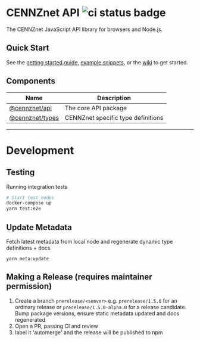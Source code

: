 # CENNZnet API ![ci status badge](https://github.com/cennznet/api.js/workflows/PR%20builder/badge.svg)
The CENNZnet JavaScript API library for browsers and Node.js.

## Quick Start

See the [getting started guide](docs/GET_STARTED.md), [example snippets](docs/examples), or the [wiki](https://wiki.cennz.net) to get started.

## Components

| Name                                | Description                                                |
| ----------------------------------- | ---------------------------------------------------------- |
| [@cennznet/api](packages/api)       | The core API package                                       |
| [@cennznet/types](packages/types)   | CENNZnet specific type definitions                         |

---

# Development

## Testing

Running integration tests
```bash
# Start test nodes
docker-compose up
yarn test:e2e
```

## Update Metadata
Fetch latest metadata from local node and regenerate dynamic type definitions + docs
```
yarn meta:update
```

## Making a Release (requires maintainer permission)
1) Create a branch `prerelease/<semver>`
e.g. `prerelease/1.5.0` for an ordinary release or `prerelease/1.5.0-alpha.0` for a release candidate.  
Bump package versions, ensure static metadata updated and docs regenerated
2) Open a PR, passing CI and review
3) label it 'automerge' and the release will be published to npm
